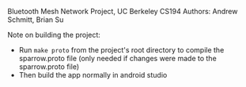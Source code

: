 Bluetooth Mesh Network Project, UC Berkeley CS194
Authors: Andrew Schmitt, Brian Su

Note on building the project:
* Run ```make proto``` from the project's root directory to compile the sparrow.proto file (only needed if changes were made to the sparrow.proto file)
* Then build the app normally in android studio